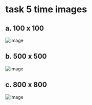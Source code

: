 # task 5 time images
## a. 100 x 100
![image](https://github.com/fasihh/pfFall23/assets/47947561/519a527b-d3b8-482c-9274-4d66c3f0d6a2)

## b. 500 x 500
![image](https://github.com/fasihh/pfFall23/assets/47947561/aa4ade61-54b4-46c4-aad6-f327653a346f)

## c. 800 x 800
![image](https://github.com/fasihh/pfFall23/assets/47947561/6f6d0075-1a62-4b16-b902-c8d1d8000cb9)
